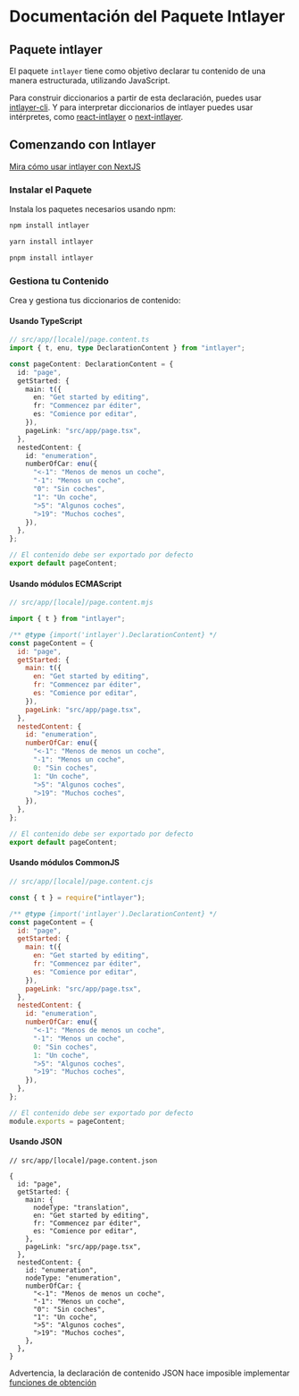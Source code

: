 # Documentación del Paquete Intlayer

## Paquete intlayer

El paquete `intlayer` tiene como objetivo declarar tu contenido de una manera estructurada, utilizando JavaScript.

Para construir diccionarios a partir de esta declaración, puedes usar [intlayer-cli](https://github.com/aypineau/intlayer/blob/main/packages/intlayer-cli/readme_es.md).
Y para interpretar diccionarios de intlayer puedes usar intérpretes, como [react-intlayer](https://github.com/aypineau/intlayer/blob/main/packages/react-intlayer/readme_es.md) o [next-intlayer](https://github.com/aypineau/intlayer/blob/main/packages/next-intlayer/readme_es.md).

## Comenzando con Intlayer

[Mira cómo usar intlayer con NextJS](https://github.com/aypineau/intlayer/blob/main/readme_es.md)

### Instalar el Paquete

Instala los paquetes necesarios usando npm:

```bash
npm install intlayer
```

```bash
yarn install intlayer
```

```bash
pnpm install intlayer
```

### Gestiona tu Contenido

Crea y gestiona tus diccionarios de contenido:

#### Usando TypeScript

```typescript
// src/app/[locale]/page.content.ts
import { t, enu, type DeclarationContent } from "intlayer";

const pageContent: DeclarationContent = {
  id: "page",
  getStarted: {
    main: t({
      en: "Get started by editing",
      fr: "Commencez par éditer",
      es: "Comience por editar",
    }),
    pageLink: "src/app/page.tsx",
  },
  nestedContent: {
    id: "enumeration",
    numberOfCar: enu({
      "<-1": "Menos de menos un coche",
      "-1": "Menos un coche",
      "0": "Sin coches",
      "1": "Un coche",
      ">5": "Algunos coches",
      ">19": "Muchos coches",
    }),
  },
};

// El contenido debe ser exportado por defecto
export default pageContent;
```

#### Usando módulos ECMAScript

```javascript
// src/app/[locale]/page.content.mjs

import { t } from "intlayer";

/** @type {import('intlayer').DeclarationContent} */
const pageContent = {
  id: "page",
  getStarted: {
    main: t({
      en: "Get started by editing",
      fr: "Commencez par éditer",
      es: "Comience por editar",
    }),
    pageLink: "src/app/page.tsx",
  },
  nestedContent: {
    id: "enumeration",
    numberOfCar: enu({
      "<-1": "Menos de menos un coche",
      "-1": "Menos un coche",
      0: "Sin coches",
      1: "Un coche",
      ">5": "Algunos coches",
      ">19": "Muchos coches",
    }),
  },
};

// El contenido debe ser exportado por defecto
export default pageContent;
```

#### Usando módulos CommonJS

```javascript
// src/app/[locale]/page.content.cjs

const { t } = require("intlayer");

/** @type {import('intlayer').DeclarationContent} */
const pageContent = {
  id: "page",
  getStarted: {
    main: t({
      en: "Get started by editing",
      fr: "Commencez par éditer",
      es: "Comience por editar",
    }),
    pageLink: "src/app/page.tsx",
  },
  nestedContent: {
    id: "enumeration",
    numberOfCar: enu({
      "<-1": "Menos de menos un coche",
      "-1": "Menos un coche",
      0: "Sin coches",
      1: "Un coche",
      ">5": "Algunos coches",
      ">19": "Muchos coches",
    }),
  },
};

// El contenido debe ser exportado por defecto
module.exports = pageContent;
```

#### Usando JSON

```json5
// src/app/[locale]/page.content.json

{
  id: "page",
  getStarted: {
    main: {
      nodeType: "translation",
      en: "Get started by editing",
      fr: "Commencez par éditer",
      es: "Comience por editar",
    },
    pageLink: "src/app/page.tsx",
  },
  nestedContent: {
    id: "enumeration",
    nodeType: "enumeration",
    numberOfCar: {
      "<-1": "Menos de menos un coche",
      "-1": "Menos un coche",
      "0": "Sin coches",
      "1": "Un coche",
      ">5": "Algunos coches",
      ">19": "Muchos coches",
    },
  },
}
```

Advertencia, la declaración de contenido JSON hace imposible implementar [funciones de obtención](https://github.com/aypineau/intlayer/blob/main/docs/docs/content_declaration/function_fetching.md)
